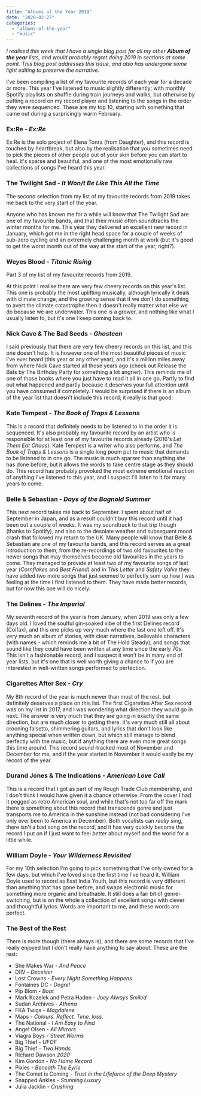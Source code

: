 ```yaml
---
title: "Albums of the Year 2019"
date: "2020-02-27"
categories: 
  - "albums-of-the-year"
  - "music"
---
```


_I realised this week that I have a single blog post for all my other **Album of the year** lists, and would probably regret doing 2019 in sections at some point. This blog post addresses this issue, and also has undergone some light editing to preserve the narrative._

I've been compiling a list of my favourite records of each year for a decade or more. This year I've listened to music slightly differently; with monthly Spotify playlists on shuffle during train journeys and walks, but otherwise by putting a record on my record player and listening to the songs in the order they were sequenced. These are my top 10, starting with something that came out during a surprisingly warm February.

### Ex:Re - _Ex:Re_

Ex:Re is the solo project of Elena Tonra (from Daughter), and this record is touched by heartbreak, but also by the realisation that you sometimes need to pick the pieces of other people out of your skin before you can start to heal. It's sparse and beautiful, and one of the most emotionally raw collections of songs I've heard this year.

### The Twilight Sad - _It Won/t Be Like This All the Time_

The second selection from my list of my favourite records from 2019 takes me back to the very start of the year.

Anyone who has known me for a while will know that The Twilight Sad are one of my favourite bands, and that their music often soundtracks the winter months for me. This year they delivered an excellent new record in January, which got me in the right head space for a couple of weeks of sub-zero cycling and an extremely challenging month at work (but it's good to get the worst month out of the way at the start of the year, right?).

### Weyes Blood - _Titanic Rising_

Part 3 of my list of my favourite records from 2019.

At this point I realise there are very few cheery records on this year's list. This one is probably the most uplifting musically, although lyrically it deals with climate change, and the growing sense that if we don't do something to avert the climate catastrophe then it doesn't really matter what else we do because we are underwater. This one is a grower, and nothing like what I usually listen to, but it's one I keep coming back to.

### Nick Cave & The Bad Seeds - _Ghosteen_

I said previously that there are very few cheery records on this list, and this one doesn't help. It is however one of the most beautiful pieces of music I've ever heard (this year or any other year), and it's a million miles away from where Nick Cave started all those years ago (check out Release the Bats by The Birthday Party for something a lot angrier). This reminds me of one of those books where you just have to read it all in one go. Partly to find out what happened and partly because it deserves your full attention until you have consumed it completely. I would be surprised if there is an album of the year list that doesn't include this record; it really is that good.

### Kate Tempest - _The Book of Traps & Lessons_

This is a record that definitely needs to be listened to in the order it is sequenced. It's also probably my favourite record by an artist who is responsible for at least one of my favourite records already (2016's _Let Them Eat Chaos_). Kate Tempest is a writer who also performs, and _The Book of Traps & Lessons_ is a single long poem put to music that demands to be listened to in one go. The music is much sparser than anything she has done before, but it allows the words to take centre stage as they should do. This record has probably provoked the most extreme emotional reaction of anything I've listened to this year, and I suspect I'll listen to it for many years to come.

### Belle & Sebastian - _Days of the Bagnold Summer_

This next record takes me back to September. I spent about half of September in Japan, and as a result couldn't buy this record until it had been out a couple of weeks. It was my soundtrack to that trip though (thanks to Spotify), and also to the desolate weather and subsequent mood crash that followed my return to the UK. Many people will know that Belle & Sebastian are one of my favourite bands, and this record serves as a great introduction to them, from the re-recordings of two old favourites to the newer songs that may themselves become old favourites in the years to come. They managed to provide at least two of my favourite songs of last year (_Cornflakes_ and _Best Friend_) and in _This Letter_ and _Safety Valve_ they have added two more songs that just seemed to perfectly sum up how I was feeling at the time I first listened to them. They have made better records, but for now this one will do nicely.

### The Delines - _The Imperial_

My seventh record of the year is from January, when 2019 was only a few days old. I loved the soulful gin-soaked vibe of the first Delines record (Colfax), and this one picks up very much where the last one left off. It's very much an album of stories, with clear narratives, believable characters (with names - which reminds me a bit of The Hold Steady), and songs that sound like they could have been written at any time since the early 70s. This isn't a fashionable record, and I suspect it won't be in many end of year lists, but it's one that is well worth giving a chance to if you are interested in well-written songs performed to perfection.

### Cigarettes After Sex - _Cry_

My 8th record of the year is much newer than most of the rest, but definitely deserves a place on this list. The first Cigarettes After Sex record was on my list in 2017, and I was wondering what direction they would go in next. The answer is very much that they are going in exactly the same direction, but are much closer to getting there. It's very much still all about crooning falsetto, shimmering guitars, and lyrics that don't look like anything special when written down, but which still manage to blend perfectly with the music; but if anything there are even more great songs this time around. This record sound-tracked most of November and December for me, and if the year started in November it would easily be my record of the year.

### Durand Jones & The Indications - _American Love Call_

This is a record that I got as part of my Rough Trade Club membership, and I don't think I would have given it a chance otherwise. From the cover I had it pegged as retro American soul, and while that's not too far off the mark there is something about this record that transcends genre and just transports me to America in the sunshine instead (not bad considering I've only ever been to America in December). Both vocalists can _really_ sing, there isn't a bad song on the record, and it has very quickly become the record I put on if I just want to feel _better_ about myself and the world for a little while.

### William Doyle - _Your Wilderness Revisited_

For my 10th selection I'm going to pick something that I've only owned for a few days, but which I've loved since the first time I've heard it. William Doyle used to record as East India Youth, but this record is very different than anything that has gone before, and swaps electronic music for something more organic and breathable. It still does a fair bit of genre-switching, but is on the whole a collection of excellent songs with clever and thoughtful lyrics. Words are important to me, and these words are perfect.

### The Best of the Rest

There is more though (there always is), and there are some records that I've really enjoyed but I don't really have anything to say about. These are the rest:

- She Makes War - _And Peace_
- DIIV - _Deceiver_
- Lost Crowns - _Every Night Something Happens_
- Fontaines DC - _Dogrel_
- Pip Blom - _Boat_
- Mark Kozelek and Petra Haden - _Joey Always Smiled_
- Sudan Archives - _Athena_
- FKA Twigs - _Magdalene_
- Maps - _Colours. Reflect. Time. loss._
- The National - _I Am Easy to Find_
- Angel Olsen - _All Mirrors_
- Viagra Boys - _Street Worms_
- Big Thief - _UFOF_
- Big Thief - _Two Hands_
- Richard Dawson _2020_
- Kim Gordon - _No Home Record_
- Pixies - _Beneath The Eyrie_
- The Comet is Coming - _Trust in the Lifeforce of the Deep Mystery_
- Snapped Ankles - _Stunning Luxury_
- Julia Jacklin - _Crushing_
